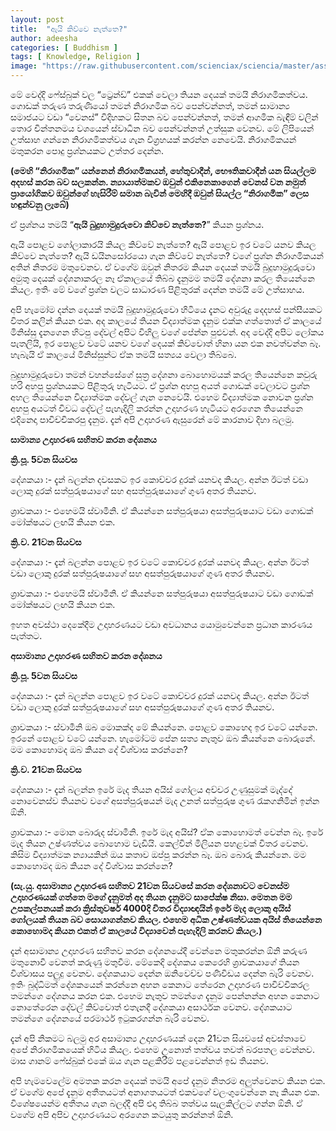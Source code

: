 ```yaml
---
layout: post
title:  "ඇයි කිව්වෙ නැත්තෙ?"
author: adeesha
categories: [ Buddhism ]
tags: [ Knowledge, Religion ]
image: "https://raw.githubusercontent.com/scienciax/sciencia/master/assets/images/posts/ajp/cov/solarsystem.png"
---
```


මේ වෙද්දි ෆේස්බුක් වල “ට්‍රෙන්ඩ්” එකක් වෙලා තියන දෙයක් තමයි නිරාගමිකත්වය. ගොඩක් තරුණ තරුණියෝ තමන් නිරාගමික බව පෙන්වන්නත්, තමන් සාමාන්‍ය සමාජයට වඩා “වෙනස්” විදිහකට සිතන බව පෙන්වන්නත්, තමන් ආගමික බැඳීම් වලින් තොර චින්තනමය වශයෙන් ස්වාධීන බව පෙන්වන්නත් උත්සුක වෙනව. මේ ලිපියෙන් උත්සාහ ගන්නෙ නිරාගමිකත්වය ගැන විග්‍රහයක් කරන්න නෙවෙයි. නිරාගමිකයන් මතුකරන පොදු ප්‍රශ්නයකට උත්තර දෙන්න.

**(මෙහි “නිරාගමික” යන්නෙන් නිරාගමිකයන්, හේතුවාදීන්, භෞතිකවාදීන් යන සියල්ලම අදහස් කරන බව සලකන්න. න්‍යායාත්මකව ඔවුන් එකිනෙකාගෙන් වෙනස් වන නමුත් ප්‍රායෝගිකව ඔවුන්ගේ හැසිරීම් සමාන බැවින් මෙහිදී ඔවුන් සියල්ල “නිරාගමික” ලෙස හඳුන්වනු ලැබේ)**


ඒ ප්‍රශ්නය තමයි “**ඇයි බුදුහාමුදුරුවො කිව්වෙ නැත්තෙ?**” කියන ප්‍රශ්නය.

ඇයි පොළව ගෝලාකාරයි කියල කිව්වේ නැත්තෙ? ඇයි පොළව ඉර වටේ යනව කියල කිව්වෙ නැත්තෙ? ඇයි ඩයිනසෝරයො ගැන කිව්වේ නැත්තෙ? වගේ ප්‍රශ්න නිරාගමිකයන් අතින් නිතරම මතුවෙනව. ඒ වගේම ඔවුන් නිතරම කියන දෙයක් තමයි බුදුහාමුදුරුවො අමුතු දෙයක් දේශනාකරල නෑ ඒකාලයේ තිබ්බ දැනුමම තමයි දේශනා කරල තියෙන්නෙ කියල. ඉතිං මේ වගේ ප්‍රශ්න වලට සාධාරණ පිළිතුරක් දෙන්න තමයි මේ උත්සාහය.

අපි හැමෝම දන්න දෙයක් තමයි බුදුහාමුදුරුවො හිටියෙ දැනට අවුරුදු දෙදහස් පන්සීයකට විතර කලින් කියන එක. අද කාලයේ තියන විද්‍යාත්මක දැනුම එක්ක ගත්තොත් ඒ කාලයේ මිනිස්සු දැනගෙන හිටපු දේවල් අපිට විහිලු වගේ පේන්න පුළුවන්. අද වෙද්දි අපිට ලෝකය පැතලියි, ඉර පොළව වටේ යනව වගේ දෙයක් කිව්වොත් හිනා යන එක නවත්වන්න බෑ. හැබැයි ඒ කාලයේ මිනිස්සුන්ට ඒක තමයි සත්‍යය වෙලා තිබ්බෙ.

බුදුහාමුදුරුවො තමන් වහන්සේගේ සුත්‍ර දේශනා බොහොමයක් කරල තියෙන්නෙ කවුරු හරි අහපු ප්‍රශ්නයකට පිළිතුරු හැටියට. ඒ ප්‍රශ්න අහපු අයත් ගොඩක් වෙලාවට ප්‍රශ්න අහල තියෙන්නෙ විද්‍යාත්මක දේවල් ගැන නෙවෙයි. එහෙම විද්‍යාත්මක නොවන ප්‍රශ්න අහපු අයටත් විවධ දේවල් පැහැදිලි කරන්න උදාහරණ හැටියට අරගෙන තියෙන්නෙ එදිනෙදා පාවිච්චිකරපු දැනුම. දැන් අපි උදාහරණ ඇසුරෙන් මේ කාරනාව දිහා බලමු.

**සාමාන්‍ය උදාහරණ සහිතව කරන දේශනය**

**ක්‍රි.පූ. 5වන සියවස**

දේශකයා :- දැන් බලන්න දවසකට ඉර කොච්චර දුරක් යනවද කියල. අන්න ඊටත් වඩා ලොකු දුරක් සත්පුරුෂයාගේ සහ අසත්පුරුෂයාගේ ගුණ අතර තියනව.

ශ්‍රාවකයා :- එහෙමයි ස්වාමීනි. ඒ කියන්නෙ සත්පුරුෂයා අසත්පුරුෂයාට වඩා ගොඩක් මෝක්ෂයට ලඟයි කියන එක.

**ක්‍රි.ව. 21වන සියවස**

දේශකයා :- දැන් බලන්න පොළව ඉර වටේ කොච්චර දුරක් යනවද කියල. අන්න ඊටත් වඩා ලොකු දුරක් සත්පුරුෂයාගේ සහ අසත්පුරුෂයාගේ ගුණ අතර තියනව.

ශ්‍රාවකයා :- එහෙමයි ස්වාමීනි. ඒ කියන්නෙ සත්පුරුෂයා අසත්පුරුෂයාට වඩා ගොඩක් මෝක්ෂයට ලඟයි කියන එක.



ඉහත අවස්ථා දෙකේදීම උදාහරණයට වඩා අවධානය යොමුවෙන්නෙ ප්‍රධාන කාරණය පැත්තට.


**අසාමාන්‍ය උදාහරණ සහිතව කරන දේශනය**

**ක්‍රි.පූ. 5වන සියවස**

දේශකයා :- දැන් බලන්න පොළව ඉර වටේ කොච්චර දුරක් යනවද කියල. අන්න ඊටත් වඩා ලොකු දුරක් සත්පුරුෂයාගේ සහ අසත්පුරුෂයාගේ ගුණ අතර තියනව.

ශ්‍රාවකයා :- ස්වාමීනි ඔබ මොකක්ද මේ කියන්නෙ. පොළව කොහෙද ඉර වටේ යන්නෙ. ඉරනේ පොළව වටේ යන්නෙ. හැමෝටම පේන සත්‍ය නැතුව ඔබ කියන්නෙ බොරුනේ. මම කොහොමද ඔබ කියන දේ විශ්වාස කරන්නෙ?

**ක්‍රි.ව. 21වන සියවස**

දේශකයා :- දැන් බලන්න ඉරේ මැද තියන අයිස් ගෝලය අච්චර උණුසුමක් මැද්දේ නොවෙනස්ව තියනව වගේ අසත්පුරුෂයන් මැද උනත් සත්පුරුෂ ගුණ රැකගනිමින් ඉන්න ඕනි.

ශ්‍රාවකයා :- මොන බොරුද ස්වාමීනි. ඉරේ මැද අයිස්? ඒක කොහොමත් වෙන්න බෑ. ඉරේ මැද තියන උෂ්ණත්වය බොහොම වැඩියි. කෙල්වින් මිලියන පහළවක් විතර වෙනව. කිසිම විද්‍යාත්මක න්‍යායකින් ඔය කතාව ඔප්පු කරන්න බෑ. ඔබ බොරු කියන්නෙ. මම කොහොමද ඔබ කියන දේ විශ්වාස කරන්නෙ?

**(සැ.යු. අසාමාන්‍ය උදාහරණ සහිතව 21වන සියවසේ කරන දේශනාවට වෙනස්ම උදාහරණයක් ගත්තෙ මගේ දැනුමත් අද තියන දැනුමට සාපේක්ෂ නිසා. මෙතන මම උපකල්පනයක් කරා ක්‍රිස්තුවර්ෂ 4000දි විතර විද්‍යාඥයින් ඉරේ මැද ලොකු අයිස් ගෝලයක් තියන බව සොයාගන්නව කියල. එහෙම අධික උෂ්ණත්වයක අයිස් තියෙන්නෙ කොහොමද කියන එකත් ඒ කාලයේ විද්‍යාවෙන් පැහැදිලි කරනව කියල.)**

දැන් අසාමාන්‍ය උදාහරණ සහිතව කරන දේශනයේදී වෙන්නෙ මතුකරන්න ඕනි කරුණ මතුනොවී වෙනත් කරුණු මතුවීම. මේකෙදි දේශකය කෙරෙහි ශ්‍රාවකයාගේ තියන විශ්වාසය පලුදු වෙනව. දේශකයාට දෙන්න ඔනිවෙච්ච පණිවිඩය දෙන්න බැරි වෙනව. ඉතිං බුද්ධිමත් දේශකයෙන් කරන්නෙ අහන කෙනාට තේරෙන උදාහරණ පාවිච්චිකරල තමන්ගෙ දේශනය කරන එක. එහෙම නැතුව තමන්ගෙ දැනුම පෙන්නන්න අහන කෙනාට නොතේරෙන දේවල් කිව්වොත් එතැනදී දේශකයා අසාර්ථක වෙනව. දේශකයාට තමන්ගෙ දේශනයේ පරමාර්ථ ඉටුකරගන්න බැරි වෙනව.

දැන් අපි නිකමට බලමු අර අසාමාන්‍ය උදාහරණයක් දෙන 21වන සියවසේ අවස්තාවෙ අපේ නිරාගමිකයෙක් හිටිය කියල. එහෙම උනොත් තත්වය තවත් බරපතල වෙන්නව. මාස ගානම් ෆේස්බුක් එකේ ඔය ගැන පළකිරීම් පළවෙන්නත් ඉඩ තියනව.

අපි හැමවෙලේම අමතක කරන දෙයක් තමයි අපේ දැනුම නිතරම අලුත්වෙනව කියන එක. ඒ වගේම අපේ දැනුම අතීතයටත් අනාගතයටත් එකවගේ වලංගුවෙන්නෙ නෑ කියන එක. විශේෂයෙන්ම අතීතය ගැන බලද්දී අපි එදා තිබ්බ තත්වය සැලකිල්ලට ගන්න ඕනි. ඒ වගේම අපි අපිව උදාහරණයට අරගෙන කටයුතු කරන්නත් ඕනි.